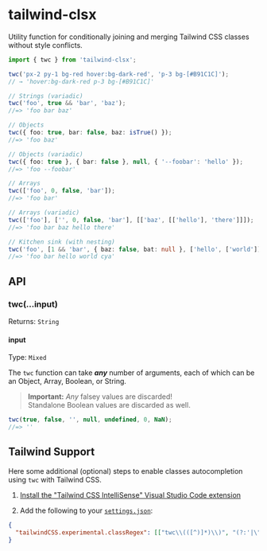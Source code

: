 # tailwind-clsx

Utility function for conditionally joining and merging Tailwind CSS classes without style conflicts.

```ts
import { twc } from 'tailwind-clsx';

twc('px-2 py-1 bg-red hover:bg-dark-red', 'p-3 bg-[#B91C1C]');
// → 'hover:bg-dark-red p-3 bg-[#B91C1C]'

// Strings (variadic)
twc('foo', true && 'bar', 'baz');
//=> 'foo bar baz'

// Objects
twc({ foo: true, bar: false, baz: isTrue() });
//=> 'foo baz'

// Objects (variadic)
twc({ foo: true }, { bar: false }, null, { '--foobar': 'hello' });
//=> 'foo --foobar'

// Arrays
twc(['foo', 0, false, 'bar']);
//=> 'foo bar'

// Arrays (variadic)
twc(['foo'], ['', 0, false, 'bar'], [['baz', [['hello'], 'there']]]);
//=> 'foo bar baz hello there'

// Kitchen sink (with nesting)
twc('foo', [1 && 'bar', { baz: false, bat: null }, ['hello', ['world']]], 'cya');
//=> 'foo bar hello world cya'
```

## API

### twc(...input)

Returns: `String`

#### input

Type: `Mixed`

The `twc` function can take **_any_** number of arguments, each of which can be an Object, Array, Boolean, or String.

> **Important:** _Any_ falsey values are discarded!<br>Standalone Boolean values are discarded as well.

```js
twc(true, false, '', null, undefined, 0, NaN);
//=> ''
```

## Tailwind Support

Here some additional (optional) steps to enable classes autocompletion using `twc` with Tailwind CSS.

1. [Install the "Tailwind CSS IntelliSense" Visual Studio Code extension](https://marketplace.visualstudio.com/items?itemName=bradlc.vscode-tailwindcss)

2. Add the following to your [`settings.json`](https://code.visualstudio.com/docs/getstarted/settings):

```json
{
  "tailwindCSS.experimental.classRegex": [["twc\\(([^)]*)\\)", "(?:'|\"|`)([^']*)(?:'|\"|`)"]]
}
```
